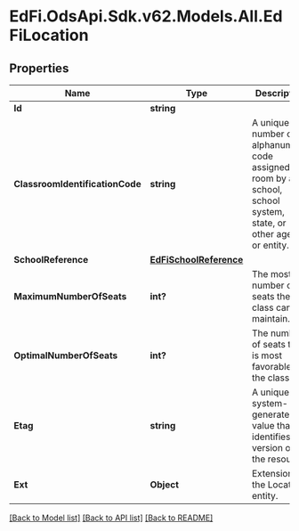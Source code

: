 # EdFi.OdsApi.Sdk.v62.Models.All.EdFiLocation

## Properties

Name | Type | Description | Notes
------------ | ------------- | ------------- | -------------
**Id** | **string** |  | [optional] 
**ClassroomIdentificationCode** | **string** | A unique number or alphanumeric code assigned to a room by a school, school system, state, or other agency or entity. | 
**SchoolReference** | [**EdFiSchoolReference**](EdFiSchoolReference.md) |  | 
**MaximumNumberOfSeats** | **int?** | The most number of seats the class can maintain. | [optional] 
**OptimalNumberOfSeats** | **int?** | The number of seats that is most favorable to the class. | [optional] 
**Etag** | **string** | A unique system-generated value that identifies the version of the resource. | [optional] 
**Ext** | **Object** | Extensions to the Location entity. | [optional] 

[[Back to Model list]](../README.md#documentation-for-models) [[Back to API list]](../README.md#documentation-for-api-endpoints) [[Back to README]](../README.md)

